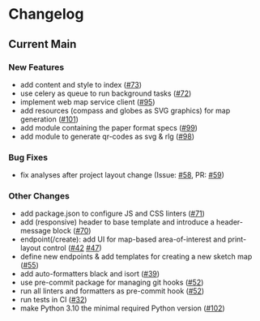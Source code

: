 # Changelog

## Current Main

### New Features

- add content and style to index ([#73])
- use celery as queue to run background tasks ([#72])
- implement web map service client ([#95])
- add resources (compass and globes as SVG graphics) for map generation ([#101])
- add module containing the paper format specs ([#99])
- add module to generate qr-codes as svg & rlg ([#98])

### Bug Fixes

- fix analyses after project layout change (Issue: [#58], PR: [#59])

### Other Changes

- add package.json to configure JS and CSS linters ([#71])
- add (responsive) header to base template and introduce a header-message block ([#70])
- endpoint(/create): add UI for map-based area-of-interest and print-layout control ([#42] [#47])
- define new endpoints & add templates for creating a new sketch map ([#55])
- add auto-formatters black and isort ([#39])
- use pre-commit package for managing git hooks ([#52])
- run all linters and formatters as pre-commit hook ([#52])
- run tests in CI ([#32])
- make Python 3.10 the minimal required Python version ([#102])

[#32]: https://github.com/GIScience/sketch-map-tool/pull/32
[#39]: https://github.com/GIScience/sketch-map-tool/pull/39
[#42]: https://github.com/GIScience/sketch-map-tool/issues/42
[#47]: https://github.com/GIScience/sketch-map-tool/issues/47
[#52]: https://github.com/GIScience/sketch-map-tool/pull/52
[#55]: https://github.com/GIScience/sketch-map-tool/pull/55
[#58]: https://github.com/GIScience/sketch-map-tool/issues/58
[#59]: https://github.com/GIScience/sketch-map-tool/pull/59
[#70]: https://github.com/GIScience/sketch-map-tool/pull/70
[#71]: https://github.com/GIScience/sketch-map-tool/pull/71
[#72]: https://github.com/GIScience/sketch-map-tool/pull/72
[#73]: https://github.com/GIScience/sketch-map-tool/pull/73
[#95]: https://github.com/GIScience/sketch-map-tool/pull/95
[#98]: https://github.com/GIScience/sketch-map-tool/pull/98
[#99]: https://github.com/GIScience/sketch-map-tool/pull/99
[#101]: https://github.com/GIScience/sketch-map-tool/pull/101
[#102]: https://github.com/GIScience/sketch-map-tool/pull/102
